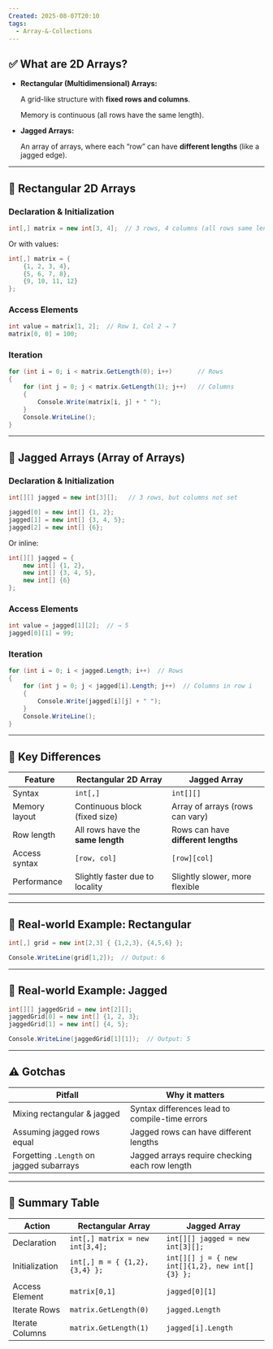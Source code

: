 ```yaml
---
Created: 2025-08-07T20:10
tags:
  - Array-&-Collections
---
```

## ✅ What are 2D Arrays?

- **Rectangular (Multidimensional) Arrays:**
    
    A grid-like structure with **fixed rows and columns**.
    
    Memory is continuous (all rows have the same length).
    
- **Jagged Arrays:**
    
    An array of arrays, where each “row” can have **different lengths** (like a jagged edge).
    

---

## 🧠 Rectangular 2D Arrays

### Declaration & Initialization

```C#
int[,] matrix = new int[3, 4];  // 3 rows, 4 columns (all rows same length)
```

Or with values:

```C#
int[,] matrix = {
    {1, 2, 3, 4},
    {5, 6, 7, 8},
    {9, 10, 11, 12}
};
```

### Access Elements

```C#
int value = matrix[1, 2];  // Row 1, Col 2 → 7
matrix[0, 0] = 100;
```

### Iteration

```C#
for (int i = 0; i < matrix.GetLength(0); i++)       // Rows
{
    for (int j = 0; j < matrix.GetLength(1); j++)   // Columns
    {
        Console.Write(matrix[i, j] + " ");
    }
    Console.WriteLine();
}
```

---

## 🧠 Jagged Arrays (Array of Arrays)

### Declaration & Initialization

```C#
int[][] jagged = new int[3][];   // 3 rows, but columns not set

jagged[0] = new int[] {1, 2};
jagged[1] = new int[] {3, 4, 5};
jagged[2] = new int[] {6};
```

Or inline:

```C#
int[][] jagged = {
    new int[] {1, 2},
    new int[] {3, 4, 5},
    new int[] {6}
};
```

### Access Elements

```C#
int value = jagged[1][2];  // → 5
jagged[0][1] = 99;
```

### Iteration

```C#
for (int i = 0; i < jagged.Length; i++)  // Rows
{
    for (int j = 0; j < jagged[i].Length; j++)  // Columns in row i
    {
        Console.Write(jagged[i][j] + " ");
    }
    Console.WriteLine();
}
```

---

## 📌 Key Differences

|Feature|Rectangular 2D Array|Jagged Array|
|---|---|---|
|Syntax|`int[,]`|`int[][]`|
|Memory layout|Continuous block (fixed size)|Array of arrays (rows can vary)|
|Row length|All rows have the **same length**|Rows can have **different lengths**|
|Access syntax|`[row, col]`|`[row][col]`|
|Performance|Slightly faster due to locality|Slightly slower, more flexible|

---

## 🧪 Real-world Example: Rectangular

```C#
int[,] grid = new int[2,3] { {1,2,3}, {4,5,6} };

Console.WriteLine(grid[1,2]);  // Output: 6
```

---

## 🧪 Real-world Example: Jagged

```C#
int[][] jaggedGrid = new int[2][];
jaggedGrid[0] = new int[] {1, 2, 3};
jaggedGrid[1] = new int[] {4, 5};

Console.WriteLine(jaggedGrid[1][1]);  // Output: 5
```

---

## ⚠️ Gotchas

|Pitfall|Why it matters|
|---|---|
|Mixing rectangular & jagged|Syntax differences lead to compile-time errors|
|Assuming jagged rows equal|Jagged rows can have different lengths|
|Forgetting `.Length` on jagged subarrays|Jagged arrays require checking each row length|

---

## 🧾 Summary Table

|Action|Rectangular Array|Jagged Array|
|---|---|---|
|Declaration|`int[,] matrix = new int[3,4];`|`int[][] jagged = new int[3][];`|
|Initialization|`int[,] m = { {1,2}, {3,4} };`|`int[][] j = { new int[]{1,2}, new int[]{3} };`|
|Access Element|`matrix[0,1]`|`jagged[0][1]`|
|Iterate Rows|`matrix.GetLength(0)`|`jagged.Length`|
|Iterate Columns|`matrix.GetLength(1)`|`jagged[i].Length`|